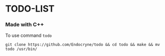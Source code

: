 # TODO-LIST
### Made with C++
To use command `todo` 
```
git clone https://github.com/Endocryne/todo && cd todo && make && mv todo /usr/bin/
```